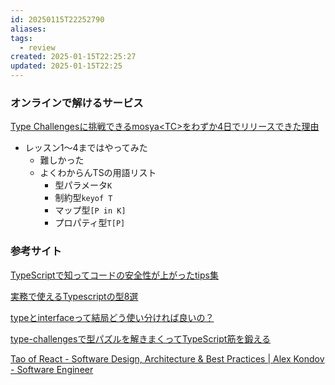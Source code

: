 ```yaml
---
id: 20250115T22252790
aliases: 
tags:
  - review
created: 2025-01-15T22:25:27
updated: 2025-01-15T22:25
---
```

### オンラインで解けるサービス

[Type Challengesに挑戦できるmosya\<TC\>をわずか4日でリリースできた理由](https://zenn.dev/steelydylan/articles/mosyatc-development)

- レッスン1～4まではやってみた
    - 難しかった
    - よくわからんTSの用語リスト
        - 型パラメータ`K`
        - 制約型`keyof T`
        - マップ型`[P in K]`
        - プロパティ型`T[P]`

### 参考サイト

[TypeScriptで知ってコードの安全性が上がったtips集](https://zenn.dev/atamaplus/articles/f5818b006184bf)

[実務で使えるTypescriptの型8選](https://zenn.dev/ficilcom/articles/940ecce71e45a6)

[typeとinterfaceって結局どう使い分ければ良いの？](https://zenn.dev/atamaplus/articles/755d090abb0a9a)

[type-challengesで型パズルを解きまくってTypeScript筋を鍛える](https://zenn.dev/praha/articles/9494d8861c95fd)

[Tao of React - Software Design, Architecture & Best Practices \| Alex Kondov - Software Engineer](https://alexkondov.com/tao-of-react/)